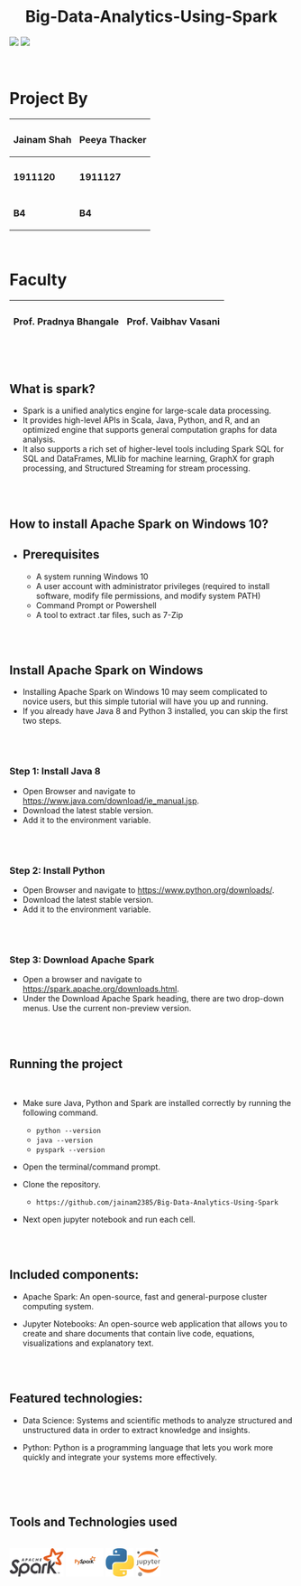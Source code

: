 <h1 align="center">Big-Data-Analytics-Using-Spark</h1>

<img src="https://img.shields.io/badge/Made%20with-Spark-1f425f.svg"/>

<img src="https://img.shields.io/badge/Made%20with-Python-1f425f.svg"/>

</br>
</br>
</br>

<h1>Project By</h1>

| <h3>Jainam Shah</h3> | <h3>Peeya Thacker</h3> |
| -------------------- | ---------------------- |
| <h3>1911120 </h3>    | <h3>1911127</h3>       |
| <h3>B4</h3>          | <h3>B4</h3>            |

</br>

<h1>Faculty</h1>

| <h3>Prof. Pradnya Bhangale</h3> | <h3>Prof. Vaibhav Vasani</h3> |
| ------------------------------- | ----------------------------- |

</br>
</br>

## What is spark?

-   Spark is a unified analytics engine for large-scale data processing.
-   It provides high-level APIs in Scala, Java, Python, and R, and an optimized engine that supports general computation graphs for data analysis.
-   It also supports a rich set of higher-level tools including Spark SQL for SQL and DataFrames, MLlib for machine learning, GraphX for graph processing, and Structured Streaming for stream processing.

</br>
</br>

## How to install Apache Spark on Windows 10?

-   ## Prerequisites

    -   A system running Windows 10
    -   A user account with administrator privileges (required to install software, modify file permissions, and modify system PATH)
    -   Command Prompt or Powershell
    -   A tool to extract .tar files, such as 7-Zip

</br>
</br>

## Install Apache Spark on Windows

-   Installing Apache Spark on Windows 10 may seem complicated to novice users, but this simple tutorial will have you up and running.
-   If you already have Java 8 and Python 3 installed, you can skip the first two steps.

</br>
</br>

### Step 1: Install Java 8

-   Open Browser and navigate to https://www.java.com/download/ie_manual.jsp.
-   Download the latest stable version.
-   Add it to the environment variable.

</br>
</br>

### Step 2: Install Python

-   Open Browser and navigate to https://www.python.org/downloads/.
-   Download the latest stable version.
-   Add it to the environment variable.

</br> 
</br>

### Step 3: Download Apache Spark

-   Open a browser and navigate to https://spark.apache.org/downloads.html.
-   Under the Download Apache Spark heading, there are two drop-down menus. Use the current non-preview version.

</br>
</br>

## Running the project

</br>

-   Make sure Java, Python and Spark are installed correctly by running the following command.

    -   `python --version`
    -   `java --version`
    -   `pyspark --version`

-   Open the terminal/command prompt.
-   Clone the repository.
    </br>
    -   `https://github.com/jainam2385/Big-Data-Analytics-Using-Spark`
-   Next open jupyter notebook and run each cell.

</br>
</br>

## Included components:

-   Apache Spark: An open-source, fast and general-purpose cluster computing system.
    </br>

-   Jupyter Notebooks: An open-source web application that allows you to create and share documents that contain live code, equations, visualizations and explanatory text.

    </br>
    </br>

## Featured technologies:

-   Data Science: Systems and scientific methods to analyze structured and unstructured data in order to extract knowledge and insights.
    </br>

-   Python: Python is a programming language that lets you work more quickly and integrate your systems more effectively.

</br>
</br>
</br>

## Tools and Technologies used

</br>

<img height="50" src="images\Apache_Spark_logo.svg.png">

<img height="50" src="images\pyspark.png">

<img height="50" src="images\python.jpg">

<img height="50" src="images\jupyter_notebook.png">
